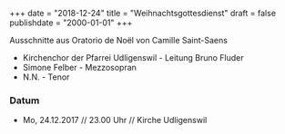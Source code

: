 ﻿+++
date = "2018-12-24"
title = "Weihnachtsgottesdienst"
draft = false
publishdate = "2000-01-01"
+++

Ausschnitte aus Oratorio de Noël von Camille Saint-Saens

* Kirchenchor der Pfarrei Udligenswil - Leitung Bruno Fluder
* Simone Felber - Mezzosopran
* N.N. - Tenor


### Datum

* Mo, 24.12.2017 // 23.00 Uhr // Kirche Udligenswil

